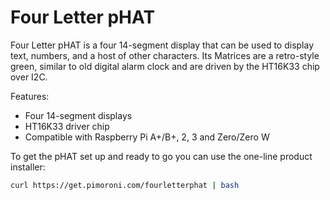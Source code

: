 <!--
---
name: Four Letter pHAT
class: board
type: display
formfactor: pHAT
manufacturer: Pimoroni
description: A four 14-segment displays for the Raspberry Pi
url: https://shop.pimoroni.com/products/four-letter-phat
github: https://github.com/pimoroni/fourletter-phat
buy: https://shop.pimoroni.com/products/four-letter-phat
image: 'fourletter-phat.png'
pincount: 40
eeprom: yes
power:
  '1':
  '2':
ground:
  '6':
  '9':
  '14':
  '20':
  '25':
  '30':
  '34':
  '39':
pin:
  '3':
    mode: i2c
  '5':
    mode: i2c
i2c:
  '0x70':
    name: Matrix Driver
    device: HT16K33
-->
# Four Letter pHAT

Four Letter pHAT is a four 14-segment display that can be used to display text, numbers, and a host of other characters. Its Matrices are a retro-style green, similar to old digital alarm clock and are driven by the HT16K33 chip over I2C.

Features:

* Four 14-segment displays
* HT16K33 driver chip
* Compatible with Raspberry Pi A+/B+, 2, 3 and Zero/Zero W

To get the pHAT set up and ready to go you can use the one-line product installer:

```bash
curl https://get.pimoroni.com/fourletterphat | bash
```
